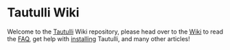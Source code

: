# Tautulli Wiki

Welcome to the [Tautulli][tautulli] Wiki repository, please head over to the [Wiki][] to read the [FAQ][], get help with [installing][Installation] Tautulli, and many other articles!

[tautulli]: http://tautulli.com/
[Wiki]: https://github.com/Tautulli/Tautulli-Wiki/wiki
[FAQ]: https://github.com/Tautulli/Tautulli-Wiki/wiki/Frequently-Asked-Questions
[Installation]: https://github.com/Tautulli/Tautulli-Wiki/wiki/Installation
